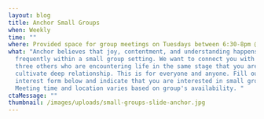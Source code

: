 ```yaml
---
layout: blog
title: Anchor Small Groups
when: Weekly
time: ""
where: Provided space for group meetings on Tuesdays between 6:30-8pm @ Bridgeway
what: "Anchor believes that joy, contentment, and understanding happens most
  frequently within a small group setting. We want to connect you with two to
  three others who are encountering life in the same stage that you are and
  cultivate deep relationship. This is for everyone and anyone. Fill out the
  interest form below and indicate that you are interested in small groups.
  Meeting time and location varies based on group's availability. "
ctaMessage: ""
thumbnail: /images/uploads/small-groups-slide-anchor.jpg
---
```

